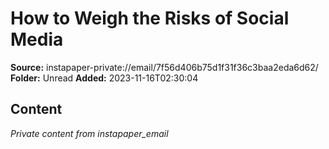 # How to Weigh the Risks of Social Media

**Source:** instapaper-private://email/7f56d406b75d1f31f36c3baa2eda6d62/
**Folder:** Unread
**Added:** 2023-11-16T02:30:04




## Content
*Private content from instapaper_email*
